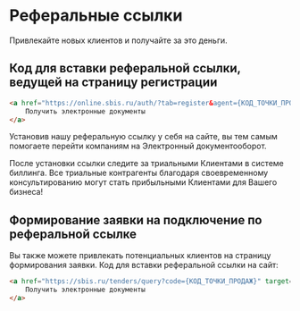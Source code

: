 # Реферальные ссылки

Привлекайте новых клиентов и получайте за это деньги.

## Код для вставки реферальной ссылки, ведущей на страницу регистрации

```html
<a href="https://online.sbis.ru/auth/?tab=register&agent={КОД_ТОЧКИ_ПРОДАЖ}" target="_blank">
    Получить электронные документы
</a>
```

Установив нашу реферальную ссылку у себя на сайте, вы тем самым помогаете перейти компаниям на Электронный документооборот.

После установки ссылки следите за триальными Клиентами в системе биллинга. Все триальные контрагенты благодаря своевременному консультированию могут стать прибыльными Клиентами для Вашего бизнеса!

## Формирование заявки на подключение по реферальной ссылке

Вы также можете привлекать потенциальных клиентов на страницу формирования заявки. Код для вставки реферальной ссылки на сайт:

```html
<a href="https://sbis.ru/tenders/query?code={КОД_ТОЧКИ_ПРОДАЖ}" target="_blank">
    Получить электронные документы
</a>